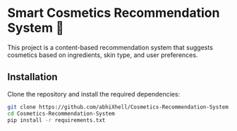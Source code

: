 # Smart Cosmetics Recommendation System 💄

This project is a content-based recommendation system that suggests cosmetics based on ingredients, skin type, and user preferences.

## Installation

Clone the repository and install the required dependencies:

```bash
git clone https://github.com/abhiXhell/Cosmetics-Recommendation-System.git
cd Cosmetics-Recommendation-System
pip install -r requirements.txt
